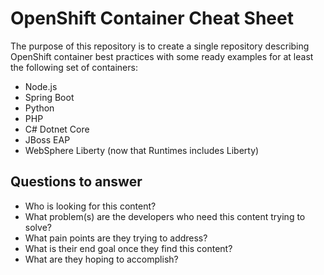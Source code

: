 # OpenShift Container Cheat Sheet

The purpose of this repository is to create a single repository describing OpenShift container best practices with some ready examples for at least the following set of containers:
- Node.js
- Spring Boot
- Python
- PHP
- C# Dotnet Core
- JBoss EAP
- WebSphere Liberty (now that Runtimes includes Liberty) 

## Questions to answer
- Who is looking for this content? 
- What problem(s) are the developers who need this content trying to solve? 
- What pain points are they trying to address? 
- What is their end goal once they find this content?
- What are they hoping to accomplish?
